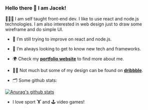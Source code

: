 ### Hello there 👋 I am Jacek!

👨🏻‍💻   I am self taught front-end dev. I like to use react and node.js technologies. I am also interested in web design just to draw some wireframe and do simple UI.

- 🔭   I’m still trying to improve on react and node.js.

- 🌱   I’m always looking to get to know new tech and frameworks.

- 🌍   Check my **[portfolio website](https://www.jacekwitucki.com)** to find more about me.

- ✍🏻   Not much but some of my design can be found on **[dribbble](https://dribbble.com/iamjacek)**.

- 🗂   Some github stats:

[![Anurag's github stats](https://github-readme-stats.vercel.app/api?username=iamjacek)](https://github.com/anuraghazra/github-readme-stats)

- I love sport 🏋 and 🕹 video games!
